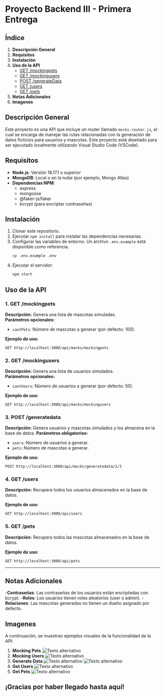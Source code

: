 # Proyecto Backend III - Primera Entrega

## Índice
1. **Descripción General**  
2. **Requisitos**  
3. **Instalación**  
4. **Uso de la API**  
   - [GET /mockingpets](#1-get-mockingpets)  
   - [GET /mockingusers](#2-get-mockingusers)  
   - [POST /generateData](#3-post-generatedata)  
   - [GET /users](#4-get-users)  
   - [GET /pets](#5-get-pets)  
5. **Notas Adicionales**  
6. **Imágenes** 



## Descripción General
Este proyecto es una API que incluye un router llamado `mocks.router.js`, el cual se encarga de manejar las rutas relacionadas con la generación de datos ficticios para usuarios y mascotas. Este proyecto está diseñado para ser ejecutado localmente utilizando Visual Studio Code (VSCode).



## Requisitos

- **Node.js**: Versión 18.17.1 o superior  
- **MongoDB**: Local o en la nube (por ejemplo, Mongo Atlas)  
- **Dependencias NPM**:
  - express
  - mongoose
  - @faker-js/faker
  - bcrypt (para encriptar contraseñas)



## Instalación
1. Clonar este repositorio.
2. Ejecutar `npm install` para instalar las dependencias necesarias.
3. Configurar las variables de entorno. Un archivo `.env.example` está disponible como referencia.
    ```bash
    cp .env.example .env
    ```
4. Ejecutar el servidor:
    ```bash
    npm start
    ```


## Uso de la API

### 1. **GET /mockingpets**
**Descripción:** Genera una lista de mascotas simuladas.  
**Parámetros opcionales:**
- `cantPets`: Número de mascotas a generar (por defecto: 100).

**Ejemplo de uso:**
```bash
GET http://localhost:3000/api/mocks/mockingpets
```


### 2. **GET /mockingusers**
**Descripción:** Genera una lista de usuarios simulados.  
**Parámetros opcionales:**
- `cantUsers`: Número de usuarios a generar (por defecto: 50).

**Ejemplo de uso:**
```bash
GET http://localhost:3000/api/mocks/mockingusers
```


### 3. **POST /generatedata**
**Descripción:** Genera usuarios y mascotas simulados y los almacena en la base de datos.
**Parámetros obligatorios:**
- `users`: Número de usuarios a generar.
- `pets`: Número de mascotas a generar.

**Ejemplo de uso:**
```bash
POST http://localhost:3000/api/mocks/generatedata/1/3
```


### 4. **GET /users**
**Descripción:** Recupera todos los usuarios almacenados en la base de datos.

**Ejemplo de uso:**
```bash
GET http://localhost:3000/api/users
```


### 5. **GET /pets**
**Descripción:** Recupera todos las mascotas almacenados en la base de datos.

**Ejemplo de uso:**
```bash
GET http://localhost:3000/api/pets
```
---



## Notas Adicionales
-**Contraseñas**: Las contraseñas de los usuarios están encriptadas con bcrypt.
-**Roles**: Los usuarios tienen roles aleatorios (user o admin).
-**Relaciones**:  Las mascotas generadas no tienen un dueño asignado por defecto.



## Imagenes

A continuación, se muestran ejemplos visuales de la funcionalidad de la API:

1. **Mocking Pets**
![Texto alternativo](./src/public/img/mockingpets_entrega.png)
2. **Mocking Users**
![Texto alternativo](./src/public/img/mockingusers_entrega.png)
3. **Generate Data**
![Texto alternativo](./src/public/img/generatedata_entrega.png)
![Texto alternativo](./src/public/img/generatedata2_entrega.png)
4. **Get Users**
![Texto alternativo](./src/public/img/getusers_entrega.png)
5. **Get Pets**
![Texto alternativo](./src/public/img/getpets_entrega.png)



## ¡Gracias por haber llegado hasta aquí!
